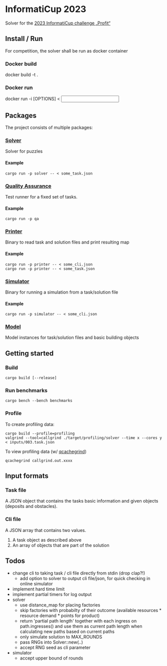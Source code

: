 # InformatiCup 2023

Solver for the [2023 InformatiCup challenge „Profit“](https://github.com/informatiCup/informatiCup2023)

## Install / Run

For competition, the solver shall be run as docker container

### Docker build
docker build -t <TAG> .

### Docker run
docker run -i <TAG> [OPTIONS] < <input>

## Packages

The project consists of multiple packages:

### [Solver](./solver/)
Solver for puzzles

#### Example
```
cargo run -p solver -- < some_task.json
```

### [Quality Assurance](./qa/)
Test runner for a fixed set of tasks.

#### Example
```
cargo run -p qa
```

### [Printer](./printer/)
Binary to read task and solution files and print resulting map

#### Example
```
cargo run -p printer -- < some_cli.json
cargo run -p printer -- < some_task.json
```

### [Simulator](./simulator/)
Binary for running a simulation from a task/solution file

#### Example
```
cargo run -p simulator -- < some_cli.json
```

### [Model](./model/)
Model instances for task/solution files and basic building objects

## Getting started

### Build
```
cargo build [--release]
```

### Run benchmarks
```
cargo bench --bench benchmarks
```

### Profile
To create profiling data:
```
cargo build --profile=profiling
valgrind --tool=callgrind ./target/profiling/solver --time x --cores y < inputs/003.task.json
```

To view profiling data (w/ [qcachegrind](https://kcachegrind.github.io/html/Home.html))
```
qcachegrind callgrind.out.xxxx
```

## Input formats

### Task file

A JSON object that contains the tasks basic information and given objects (deposits and obstacles).

### Cli file

A JSON array that contains two values.
1. A task object as described above
2. An array of objects that are part of the solution

## Todos

- change cli to taking task / cli file directly from stdin (drop clap?!)
    - add option to solver to output cli file/json, for quick checking in online simulator
- implement hard time limit
- implement partial timers for log output
- solver
    - use distance_map for placing factories
    - skip factories with probabilty of their outcome (available resources * resource demand * points for product)
    - return 'partial path length' together with each ingress on path.ingresses() and use them as
      current path length when calculating new paths based on current paths
    - only simulate solution to MAX_ROUNDS
    - pass RNGs into Solver::new(..)
    - accept RNG seed as cli parameter
- simulator
    - accept upper bound of rounds
